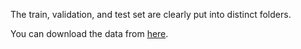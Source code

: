 The train, validation, and test set are clearly put into distinct folders.

You can download the data from [here](https://github.com/wangcunxiang/SemEval2020-Task4-Commonsense-Validation-and-Explanation).

